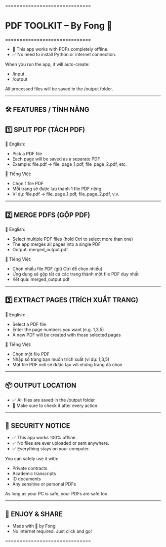 ==============================
# PDF TOOLKIT – By Fong 💼
==============================

- 📁 This app works with PDFs completely offline. 
- ✅ No need to install Python or internet connection.

When you run the app, it will auto-create:
- /input
- /output

All processed files will be saved in the /output folder.

------------------------------
🛠 FEATURES / TÍNH NĂNG
------------------------------

1️⃣ SPLIT PDF (TÁCH PDF)
------------------------------
📌 English:
- Pick a PDF file
- Each page will be saved as a separate PDF
- Example: file.pdf → file_page_1.pdf, file_page_2.pdf, etc.

📌 Tiếng Việt:
- Chọn 1 file PDF
- Mỗi trang sẽ được lưu thành 1 file PDF riêng
- Ví dụ: file.pdf → file_page_1.pdf, file_page_2.pdf, v.v.

---

2️⃣ MERGE PDFS (GỘP PDF)
------------------------------
📌 English:
- Select multiple PDF files (hold Ctrl to select more than one)
- The app merges all pages into a single PDF
- Output: merged_output.pdf

📌 Tiếng Việt:
- Chọn nhiều file PDF (giữ Ctrl để chọn nhiều)
- Ứng dụng sẽ gộp tất cả các trang thành một file PDF duy nhất
- Kết quả: merged_output.pdf

---

3️⃣ EXTRACT PAGES (TRÍCH XUẤT TRANG)
------------------------------
📌 English:
- Select a PDF file
- Enter the page numbers you want (e.g. 1,3,5)
- A new PDF will be created with those selected pages

📌 Tiếng Việt:
- Chọn một file PDF
- Nhập số trang bạn muốn trích xuất (ví dụ: 1,3,5)
- Một file PDF mới sẽ được tạo với những trang đã chọn

------------------------------
📦 OUTPUT LOCATION
------------------------------
- ✅ All files are saved in the /output folder
- 📂 Make sure to check it after every action

------------------------------
🔐 SECURITY NOTICE
------------------------------
- ✅ This app works 100% offline.
- ✅ No files are ever uploaded or sent anywhere.
- ✅ Everything stays on your computer.

You can safely use it with:
- Private contracts
- Academic transcripts
- ID documents
- Any sensitive or personal PDFs

As long as your PC is safe, your PDFs are safe too.

------------------------------
🎉 ENJOY & SHARE
------------------------------
- Made with 💚 by Fong
- No internet required. Just click and go!

==============================
